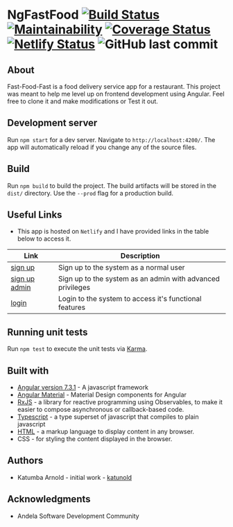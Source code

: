 # NgFastFood  [![Build Status](https://travis-ci.org/katunold/ng-Fast-Food.svg?branch=story%2Ftests)](https://travis-ci.org/katunold/ng-Fast-Food) [![Maintainability](https://api.codeclimate.com/v1/badges/99ee8272ebae6acf8a3d/maintainability)](https://codeclimate.com/github/katunold/ng-Fast-Food/maintainability) [![Coverage Status](https://coveralls.io/repos/github/katunold/ng-Fast-Food/badge.svg)](https://coveralls.io/github/katunold/ng-Fast-Food) [![Netlify Status](https://api.netlify.com/api/v1/badges/a2456fad-2832-4c13-9997-7a35cdb36e7c/deploy-status)](https://app.netlify.com/sites/ng-fast-food/deploys) ![GitHub last commit](https://img.shields.io/github/last-commit/katunold/ng-Fast-Food.svg)

## About

Fast-Food-Fast is a food delivery service app for a restaurant. This project was meant to help me level up on frontend development using Angular.
Feel free to clone it and make modifications or Test it out.

## Development server

Run `npm start` for a dev server. Navigate to `http://localhost:4200/`. The app will automatically reload if you change any of the source files.

## Build

Run `npm build` to build the project. The build artifacts will be stored in the `dist/` directory. Use the `--prod` flag for a production build.

## Useful Links

- This app is hosted on `Netlify` and I have provided links in the table below to access it.  

| Link                                                               | Description                                                |
|--------------------------------------------------------------------|------------------------------------------------------------|
| [sign up](https://ng-fast-food.netlify.com/#/register)             | Sign up to the system as a normal user                     |
| [sign up admin](https://ng-fast-food.netlify.com/#/register/admin) | Sign up to the system as an admin with advanced privileges |
| [login](https://ng-fast-food.netlify.com/#/login)                  | Login to the system to access it's functional features     |

## Running unit tests

Run `npm test` to execute the unit tests via [Karma](https://karma-runner.github.io).

## Built with

- [Angular version 7.3.1](https://angular.io/) - A javascript framework
- [Angular Material](https://material.angular.io/) - Material Design components for Angular
- [RxJS](https://rxjs-dev.firebaseapp.com/) - a library for reactive programming using Observables, to make it easier to compose asynchronous or callback-based code.
- [Typescript](https://www.typescriptlang.org/) - a type superset of javascript that compiles to plain javascript
- [HTML](https://html.com/) - a markup language to display content in any browser.
- CSS - for styling the content displayed in the browser.

## Authors

- Katumba Arnold - initial work - [katunold](https://www.linkedin.com/in/katumba-arnold-7a1270b3/)

## Acknowledgments

- Andela Software Development Community
